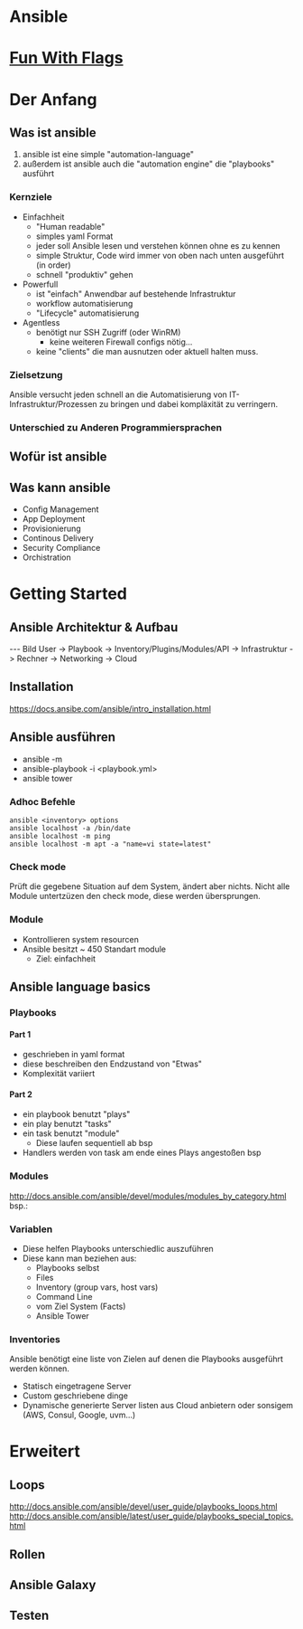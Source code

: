# Ansible

# [Fun With Flags](fun-with-flags)

# Der Anfang
## Was ist ansible
1. ansible ist eine simple "automation-language"
2. außerdem ist ansible auch die "automation engine" die "playbooks" ausführt

### Kernziele
* Einfachheit
    * "Human readable"
    * simples yaml Format
    * jeder soll Ansible lesen und verstehen können ohne es zu kennen
    * simple Struktur, Code wird immer von oben nach unten ausgeführt (in order)
    * schnell "produktiv" gehen
* Powerfull
    * ist "einfach" Anwendbar auf bestehende Infrastruktur
    * workflow automatisierung
    * "Lifecycle" automatisierung
* Agentless
    * benötigt nur SSH Zugriff (oder WinRM)
        * keine weiteren Firewall configs nötig...
    * keine "clients" die man ausnutzen oder aktuell halten muss.

### Zielsetzung
Ansible versucht jeden schnell an die Automatisierung von IT-Infrastruktur/Prozessen zu bringen und dabei kompläxität zu verringern.
### Unterschied zu Anderen Programmiersprachen

## Wofür ist ansible

## Was kann ansible
* Config Management
* App Deployment
* Provisionierung
* Continous Delivery
* Security Compliance
* Orchistration

# Getting Started

## Ansible Architektur & Aufbau
 --- Bild User -> Playbook -> Inventory/Plugins/Modules/API -> Infrastruktur -> Rechner
                                                                             -> Networking
                                                                             -> Cloud

## Installation
https://docs.ansibe.com/ansible/intro_installation.html

## Ansible ausführen

* ansible <inventory> -m
* ansible-playbook -i <inventory> <playbook.yml>
* ansible tower

### Adhoc Befehle
```shell
ansible <inventory> options
ansible localhost -a /bin/date
ansible localhost -m ping
ansible localhost -m apt -a "name=vi state=latest"
```
### Check mode
Prüft die gegebene Situation auf dem System, ändert aber nichts.
Nicht alle Module untertzüzen den check mode, diese werden übersprungen.

### Module
* Kontrollieren system resourcen
* Ansible besitzt ~ 450 Standart module
    * Ziel: einfachheit

## Ansible language basics

### Playbooks
#### Part 1
* geschrieben in yaml format
* diese beschreiben den Endzustand von "Etwas"
* Komplexität variiert
#### Part 2
* ein playbook benutzt "plays"
* ein play benutzt "tasks"
* ein task benutzt "module"
    * Diese laufen sequentiell ab
bsp
* Handlers werden von task am ende eines Plays angestoßen
bsp

### Modules
http://docs.ansible.com/ansible/devel/modules/modules_by_category.html
bsp.:

### Variablen
* Diese helfen Playbooks unterschiedlic auszuführen
* Diese kann man beziehen aus:
    * Playbooks selbst
    * Files
    * Inventory (group vars, host vars)
    * Command Line
    * vom Ziel System (Facts)
    * Ansible Tower

### Inventories
Ansible benötigt eine liste von Zielen auf denen die Playbooks ausgeführt werden können.
* Statisch eingetragene Server
* Custom geschriebene dinge
* Dynamische generierte Server listen aus Cloud anbietern oder sonsigem (AWS, Consul, Google, uvm...)


# Erweitert

## Loops
http://docs.ansible.com/ansible/devel/user_guide/playbooks_loops.html
http://docs.ansible.com/ansible/latest/user_guide/playbooks_special_topics.html

## Rollen

## Ansible Galaxy
## Testen
